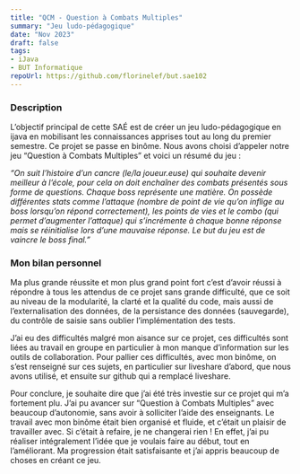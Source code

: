 ```yaml
---
title: "QCM - Question à Combats Multiples"
summary: "Jeu ludo-pédagogique"
date: "Nov 2023"
draft: false
tags:
- iJava
- BUT Informatique
repoUrl: https://github.com/florinelef/but.sae102
---
```


### Description

L’objectif principal de cette SAÉ est de créer un jeu ludo-pédagogique en ijava en mobilisant les connaissances apprises tout au long du premier semestre. Ce projet se passe en binôme. Nous avons choisi d’appeler notre jeu “Question à Combats Multiples” et voici un résumé du jeu : 

*“On suit l’histoire d’un cancre (le/la joueur.euse) qui souhaite devenir meilleur à l’école, pour cela on doit enchaîner des combats présentés sous forme de questions. Chaque boss représente une matière. On possède différentes stats comme l’attaque (nombre de point de vie qu’on inflige au boss lorsqu’on répond correctement), les points de vies et le combo (qui permet d’augmenter l’attaque) qui s’incrémente à chaque bonne réponse mais se réinitialise lors d’une mauvaise réponse. Le but du jeu est de vaincre le boss final.”*

### Mon bilan personnel

Ma plus grande réussite et mon plus grand point fort c’est d’avoir réussi à répondre à tous les attendus de ce projet sans grande difficulté, que ce soit au niveau de la modularité, la clarté et la qualité du code, mais aussi de l’externalisation des données, de la persistance des données (sauvegarde), du contrôle de saisie sans oublier l’implémentation des tests.

J’ai eu des difficultés malgré mon aisance sur ce projet, ces difficultés sont liées au travail en groupe en particulier à mon manque d’information sur les outils de collaboration. Pour pallier ces difficultés, avec mon binôme, on s’est renseigné sur ces sujets, en particulier sur liveshare d’abord, que nous avons utilisé, et ensuite sur github qui a remplacé liveshare.

Pour conclure, je souhaite dire que j’ai été très investie sur ce projet qui m’a fortement plu. J’ai pu avancer sur “Question à Combats Multiples” avec beaucoup d’autonomie, sans avoir à solliciter l’aide des enseignants. Le travail avec mon binôme était bien organisé et fluide, et c’était un plaisir de travailler avec. 
Si c’était à refaire, je ne changerai rien ! En effet, j’ai pu réaliser intégralement l’idée que je voulais faire au début, tout en l’améliorant. Ma progression était satisfaisante et j’ai appris beaucoup de choses en créant ce jeu.
